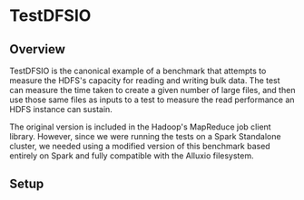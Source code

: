 TestDFSIO
=========

Overview
--------

TestDFSIO is the canonical example of a benchmark that attempts to measure the HDFS's capacity for reading and 
writing bulk data. The test can measure the time taken to create a given number of large files, and then use those same 
files as inputs to a test to measure the read performance an HDFS instance can sustain.

The original version is included in the Hadoop's MapReduce job client library. However, since we were running the tests 
on a Spark Standalone cluster, we needed using a modified version of this benchmark based entirely on Spark and fully 
compatible with the Alluxio filesystem.

Setup
-----